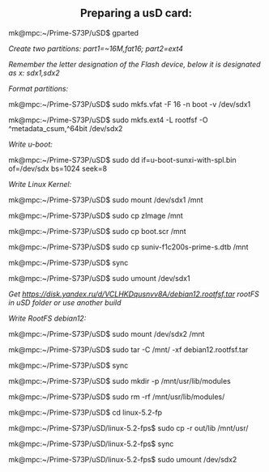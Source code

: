 <h2 align="center">Preparing a usD card:</h2>

mk@mpc:~/Prime-S73P/uSD$ gparted

*Create two partitions: part1=~16M,fat16; part2=ext4*

*Remember the letter designation of the Flash device, below it is designated as x: sdx1,sdx2*

*Format partitions:*

mk@mpc:~/Prime-S73P/uSD$ sudo mkfs.vfat -F 16 -n boot -v /dev/sdx1

mk@mpc:~/Prime-S73P/uSD$ sudo mkfs.ext4 -L rootfsf -O ^metadata_csum,^64bit /dev/sdx2

*Write u-boot:*

mk@mpc:~/Prime-S73P/uSD$ sudo dd if=u-boot-sunxi-with-spl.bin of=/dev/sdx bs=1024 seek=8

*Write Linux Kernel:*

mk@mpc:~/Prime-S73P/uSD$ sudo mount /dev/sdx1 /mnt

mk@mpc:~/Prime-S73P/uSD$ sudo cp zImage /mnt

mk@mpc:~/Prime-S73P/uSD$ sudo cp boot.scr /mnt

mk@mpc:~/Prime-S73P/uSD$ sudo cp suniv-f1c200s-prime-s.dtb /mnt

mk@mpc:~/Prime-S73P/uSD$ sync

mk@mpc:~/Prime-S73P/uSD$ sudo umount /dev/sdx1

*Get https://disk.yandex.ru/d/VCLHKDqusnvv8A/debian12.rootfsf.tar rootFS in uSD folder or use another build*

*Write RootFS debian12:*

mk@mpc:~/Prime-S73P/uSD$ sudo mount /dev/sdx2 /mnt

mk@mpc:~/Prime-S73P/uSD$ sudo tar -C /mnt/ -xf debian12.rootfsf.tar

mk@mpc:~/Prime-S73P/uSD$ sync

mk@mpc:~/Prime-S73P/uSD$ sudo mkdir -p /mnt/usr/lib/modules

mk@mpc:~/Prime-S73P/uSD$ sudo rm -rf /mnt/usr/lib/modules/

mk@mpc:~/Prime-S73P/uSD$ cd linux-5.2-fp

mk@mpc:~/Prime-S73P/uSD/linux-5.2-fps$ sudo cp -r out/lib /mnt/usr/

mk@mpc:~/Prime-S73P/uSD/linux-5.2-fps$ sync

mk@mpc:~/Prime-S73P/uSD/linux-5.2-fps$ sudo umount /dev/sdx2

